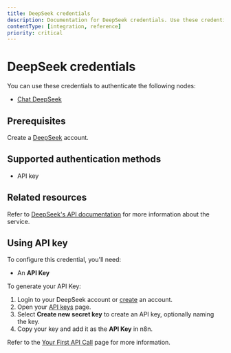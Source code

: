 ```yaml
---
title: DeepSeek credentials
description: Documentation for DeepSeek credentials. Use these credentials to authenticate Deepseek in n8n, a workflow automation platform.
contentType: [integration, reference]
priority: critical
---
```


# DeepSeek credentials

You can use these credentials to authenticate the following nodes:

- [Chat DeepSeek](/integrations/builtin/cluster-nodes/sub-nodes/n8n-nodes-langchain.lmchatdeepseek.md)

## Prerequisites

Create a [DeepSeek](https://platform.deepseek.com/sign_up) account.

## Supported authentication methods

- API key

## Related resources

Refer to [DeepSeek's API documentation](https://api-docs.deepseek.com/api/deepseek-api) for more information about the service.

## Using API key

To configure this credential, you'll need:

- An **API Key**

To generate your API Key:

1. Login to your DeepSeek account or [create](https://platform.deepseek.com/sign_up) an account.
2. Open your [API keys](https://platform.deepseek.com/api_keys) page.
3. Select **Create new secret key** to create an API key, optionally naming the key.
4. Copy your key and add it as the **API Key** in n8n.

Refer to the [Your First API Call](https://api-docs.deepseek.com/) page for more information.

